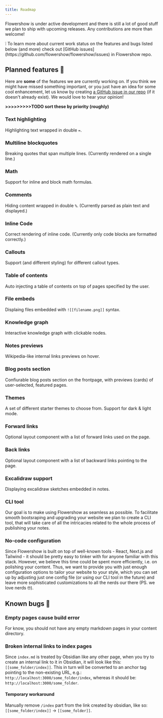 ```yaml
---
title: Roadmap
---
```


Flowershow is under active development and there is still a lot of good stuff we plan to ship with upcoming releases. Any contributions are more than welcome!

<div className="border-2 border-slate-400 rounded-md px-4 mb-2">
❕ To learn more about current work status on the features and bugs listed below (and more) check out [GitHub issues](https://github.com/flowershow/flowershow/issues) in Flowershow repo.
</div>

## Planned features 🚧
Here are **some** of the features we are currently working on. If you think we might have missed something important, or you just have an idea for some cool enhancement, let us know by creating [a GitHub issue in our repo](https://github.com/flowershow/flowershow/issues) (if it doesn't already exist). We would love to hear your opinion!

**>>>>>>>>>TODO sort these by priority (roughly)**

### Text highlighting
Highlighting text wrapped in double `=`. 

### Multiline blockquotes
Breaking quotes that span multiple lines. (Currently rendered on a single line.)

### Math
Support for inline and block math formulas.

### Comments
Hiding content wrapped in double `%`. (Currently parsed as plain text and displayed.)

### Inline Code
Correct rendering of inline code. (Currently only code blocks are formatted correctly.)

### Callouts
Support (and different styling) for different callout types.

### Table of contents
Auto injecting a table of contents on top of pages specified by the user.

### File embeds
Displaing files embedded with `![[filename.png]]` syntax.

### Knowledge graph
Interactive knowledge graph with clickable nodes.

### Notes previews
Wikipedia-like internal links previews on hover.

### Blog posts section
Confiurable blog posts section on the frontpage, with previews (cards) of user-selected, featured pages.

### Themes
A set of different starter themes to choose from.
Support for dark & light mode.

### Forward links
Optional layout component with a list of forward links used on the page.

### Back links
Optional layout component with a list of backward links pointing to the page.

### Excalidraw support
Displaying excalidraw sketches embedded in notes.

### CLI tool
Our goal is to make using Flowershow as seamless as possible. To facilitate smooth bootsraping and upgrading your website we plan to create a CLI tool, that will take care of all the intricacies related to the whole process of publishing your notes.

### No-code configuration
Since Flowershow is built on top of well-known tools - React, Next.js and Tailwind - it should be pretty easy to tinker with for anyone familiar with this stack. However, we believe this time could be spent more efficiently, i.e. on polishing your content. Thus, we want to provide you with just enough configuration options to tailor your website to your style, which you can set up by adjusting just one config file (or using our CLI tool in the future) and leave more sophisticated customizations to all the nerds our there (PS. we love nerds 🤓).

## Known bugs 🐛

### Empty pages cause build error
For know, you should not have any empty markdown pages in your content directory.

### Broken internal links to index pages
Since `index.md` is treated by Obsidian like any other page, when you try to create an internal link to it in Obsidian, it will look like this: `[[some_folder/index]]`. This in turn will be converted to an anchor tag pointing to the non-existing URL, e.g.: `http://localhost:3000/some_folder/index`, whereas it should be: `http://localhost:3000/some_folder`.
#### Temporary workaround
Manually remove `/index` part from the link created by obsidian, like so: `[[some_folder/index]]` -> `[[some_folder]]`.